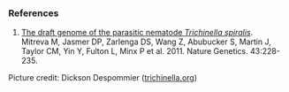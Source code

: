 ### References

1.  [The draft genome of the parasitic nematode *Trichinella
    spiralis*](http://europepmc.org/abstract/MED/21336279).\
    Mitreva M, Jasmer DP, Zarlenga DS, Wang Z, Abubucker S, Martin J,
    Taylor CM, Yin Y, Fulton L, Minx P et al. 2011. Nature Genetics.
    43:228-235.

Picture credit: Dickson Despommier
([trichinella.org](http://www.trichinella.org/gallery/DDD-HQ-Main.htm))
